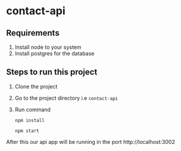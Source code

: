 # contact-api
## Requirements
  1. Install node to your system 
  2. Install postgres for the database
  
## Steps to run this project
 1. Clone the project
 2. Go to the project directory i.e `contact-api`
 3. Run command
 
      ```npm install```

      ```npm start```
      
 After this our api app will be running in the port http://localhost:3002
